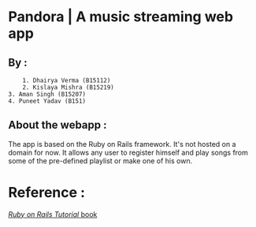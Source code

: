 # Pandora | A music streaming web app

## By :
        1. Dhairya Verma (B15112)
      	2. Kislaya Mishra (B15219)
	3. Aman Singh (B15207)
	4. Puneet Yadav (B151)

## About the webapp :

   The app is based on the Ruby on Rails framework. It's not hosted on a domain for now. It allows any user to register himself and play songs from some of the pre-defined playlist or make one of his own. 

# Reference : 

[*Ruby on Rails Tutorial* book](http://www.railstutorial.org/book)
